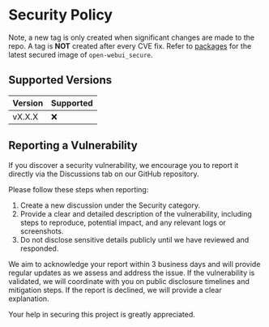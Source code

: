 # Security Policy

Note, a new tag is only created when significant changes are made to the repo. A tag is **NOT** created after every CVE fix. Refer to [packages](https://github.com/NotYuSheng/open-webui_secure/pkgs/container/open-webui_secure) for the latest secured image of `open-webui_secure`.

## Supported Versions

| Version  | Supported          |
| -------- | ------------------ |
| vX.X.X   | :x:                |

## Reporting a Vulnerability

If you discover a security vulnerability, we encourage you to report it directly via the Discussions tab on our GitHub repository.

Please follow these steps when reporting:

1. Create a new discussion under the Security category.
2. Provide a clear and detailed description of the vulnerability, including steps to reproduce, potential impact, and any relevant logs or screenshots.
3. Do not disclose sensitive details publicly until we have reviewed and responded.

We aim to acknowledge your report within 3 business days and will provide regular updates as we assess and address the issue. If the vulnerability is validated, we will coordinate with you on public disclosure timelines and mitigation steps. If the report is declined, we will provide a clear explanation.

Your help in securing this project is greatly appreciated.


